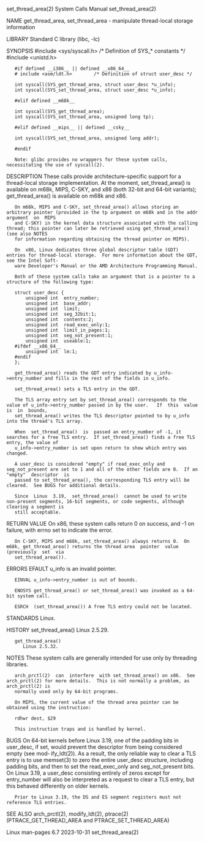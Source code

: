 set_thread_area(2)						      System Calls Manual						    set_thread_area(2)

NAME
       get_thread_area, set_thread_area - manipulate thread-local storage information

LIBRARY
       Standard C library (libc, -lc)

SYNOPSIS
       #include <sys/syscall.h>	    /* Definition of SYS_* constants */
       #include <unistd.h>

       #if defined __i386__ || defined __x86_64__
       # include <asm/ldt.h>	    /* Definition of struct user_desc */

       int syscall(SYS_get_thread_area, struct user_desc *u_info);
       int syscall(SYS_set_thread_area, struct user_desc *u_info);

       #elif defined __m68k__

       int syscall(SYS_get_thread_area);
       int syscall(SYS_set_thread_area, unsigned long tp);

       #elif defined __mips__ || defined __csky__

       int syscall(SYS_set_thread_area, unsigned long addr);

       #endif

       Note: glibc provides no wrappers for these system calls, necessitating the use of syscall(2).

DESCRIPTION
       These  calls  provide  architecture-specific support for a thread-local storage implementation.	At the moment, set_thread_area() is available on m68k,
       MIPS, C-SKY, and x86 (both 32-bit and 64-bit variants); get_thread_area() is available on m68k and x86.

       On m68k, MIPS and C-SKY, set_thread_area() allows storing an arbitrary pointer (provided in the tp argument on m68k and in the addr  argument  on  MIPS
       and C-SKY) in the kernel data structure associated with the calling thread; this pointer can later be retrieved using get_thread_area() (see also NOTES
       for information regarding obtaining the thread pointer on MIPS).

       On  x86, Linux dedicates three global descriptor table (GDT) entries for thread-local storage.  For more information about the GDT, see the Intel Soft‐
       ware Developer's Manual or the AMD Architecture Programming Manual.

       Both of these system calls take an argument that is a pointer to a structure of the following type:

	   struct user_desc {
	       unsigned int  entry_number;
	       unsigned int  base_addr;
	       unsigned int  limit;
	       unsigned int  seg_32bit:1;
	       unsigned int  contents:2;
	       unsigned int  read_exec_only:1;
	       unsigned int  limit_in_pages:1;
	       unsigned int  seg_not_present:1;
	       unsigned int  useable:1;
	   #ifdef __x86_64__
	       unsigned int  lm:1;
	   #endif
	   };

       get_thread_area() reads the GDT entry indicated by u_info->entry_number and fills in the rest of the fields in u_info.

       set_thread_area() sets a TLS entry in the GDT.

       The TLS array entry set by set_thread_area() corresponds to the value of u_info->entry_number passed in by the user.   If  this	value  is  in  bounds,
       set_thread_area() writes the TLS descriptor pointed to by u_info into the thread's TLS array.

       When  set_thread_area()	is  passed an entry_number of -1, it searches for a free TLS entry.  If set_thread_area() finds a free TLS entry, the value of
       u_info->entry_number is set upon return to show which entry was changed.

       A user_desc is considered "empty" if read_exec_only and seg_not_present are set to 1 and all of the other fields are 0.	If an  "empty"	descriptor  is
       passed to set_thread_area(), the corresponding TLS entry will be cleared.  See BUGS for additional details.

       Since  Linux  3.19,  set_thread_area()  cannot be used to write non-present segments, 16-bit segments, or code segments, although clearing a segment is
       still acceptable.

RETURN VALUE
       On x86, these system calls return 0 on success, and -1 on failure, with errno set to indicate the error.

       On C-SKY, MIPS and m68k, set_thread_area() always returns 0.  On m68k, get_thread_area() returns the thread area	 pointer  value	 (previously  set  via
       set_thread_area()).

ERRORS
       EFAULT u_info is an invalid pointer.

       EINVAL u_info->entry_number is out of bounds.

       ENOSYS get_thread_area() or set_thread_area() was invoked as a 64-bit system call.

       ESRCH  (set_thread_area()) A free TLS entry could not be located.

STANDARDS
       Linux.

HISTORY
       set_thread_area()
	      Linux 2.5.29.

       get_thread_area()
	      Linux 2.5.32.

NOTES
       These system calls are generally intended for use only by threading libraries.

       arch_prctl(2)  can  interfere  with set_thread_area() on x86.  See arch_prctl(2) for more details.  This is not normally a problem, as arch_prctl(2) is
       normally used only by 64-bit programs.

       On MIPS, the current value of the thread area pointer can be obtained using the instruction:

	   rdhwr dest, $29

       This instruction traps and is handled by kernel.

BUGS
       On 64-bit kernels before Linux 3.19, one of the padding bits in user_desc, if set, would prevent the descriptor from being considered empty  (see  mod‐
       ify_ldt(2)).   As  a  result,  the only reliable way to clear a TLS entry is to use memset(3) to zero the entire user_desc structure, including padding
       bits, and then to set the read_exec_only and seg_not_present bits.  On Linux 3.19, a user_desc consisting entirely of  zeros  except  for  entry_number
       will also be interpreted as a request to clear a TLS entry, but this behaved differently on older kernels.

       Prior to Linux 3.19, the DS and ES segment registers must not reference TLS entries.

SEE ALSO
       arch_prctl(2), modify_ldt(2), ptrace(2) (PTRACE_GET_THREAD_AREA and PTRACE_SET_THREAD_AREA)

Linux man-pages 6.7							  2023-10-31							    set_thread_area(2)
